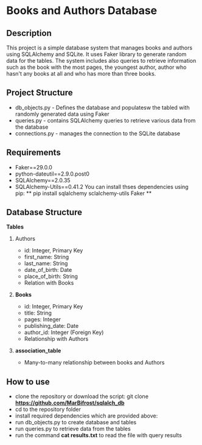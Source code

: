 # Books and Authors Database

## Description
This project is a simple database system that manages books and authors using SQLAlchemy and SQLite. It uses Faker library to generate random data for the tables.
The system includes also queries to retrieve information such as the book with the most pages, the youngest author, author who hasn't any books at all and who has more than three books. 

## Project Structure
- db_objects.py -  Defines the database and populatesw the tabled with randomly generated data using Faker
- queries.py - contains SQLAlchemy queries to retrieve various data from the database
- connections.py - manages the connection to the SQLite database


## Requirements
- Faker==29.0.0
- python-dateutil==2.9.0.post0
- SQLAlchemy==2.0.35
- SQLAlchemy-Utils==0.41.2
You can install thses dependencies using pip:
** pip install sqlalchemy sclalchemy-utils Faker **

## Database Structure
**Tables**
1. Authors
   - id: Integer, Primary Key
   - first_name: String
   - last_name: String
   - date_of_birth: Date
   - place_of_birth: String
   - Relation with Books
  
2. **Books**
   - id: Integer, Primary Key
   - title: String
   - pages: Integer
   - publishing_date: Date
   - author_id: Integer (Foreign Key)
   - Relationship with Authors

3. **association_table**
   - Many-to-many relationship between books and Authors


## How to use
- clone the repository or download the script: git clone **https://github.com/MarBifrost/sqlalch_db**
- cd to the repository folder
- install required dependencies which are provided above:
- run db_objects.py to create database and tables
- run queries.py to retrieve data from the tables
- run the command **cat results.txt** to read the file with query results
